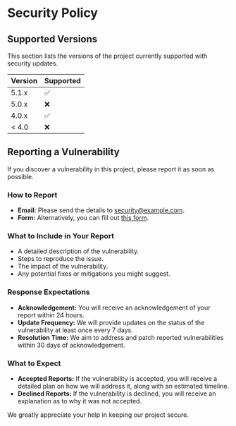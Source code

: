 # Security Policy

## Supported Versions

This section lists the versions of the project currently supported with security updates.

| Version | Supported          |
| ------- | ------------------ |
| 5.1.x   | :white_check_mark: |
| 5.0.x   | :x:                |
| 4.0.x   | :white_check_mark: |
| < 4.0   | :x:                |

## Reporting a Vulnerability

If you discover a vulnerability in this project, please report it as soon as possible. 

### How to Report
- **Email:** Please send the details to [security@example.com](mailto:security@example.com).
- **Form:** Alternatively, you can fill out [this form](https://example.com/security-report).

### What to Include in Your Report
- A detailed description of the vulnerability.
- Steps to reproduce the issue.
- The impact of the vulnerability.
- Any potential fixes or mitigations you might suggest.

### Response Expectations
- **Acknowledgement:** You will receive an acknowledgement of your report within 24 hours.
- **Update Frequency:** We will provide updates on the status of the vulnerability at least once every 7 days.
- **Resolution Time:** We aim to address and patch reported vulnerabilities within 30 days of acknowledgement.

### What to Expect
- **Accepted Reports:** If the vulnerability is accepted, you will receive a detailed plan on how we will address it, along with an estimated timeline.
- **Declined Reports:** If the vulnerability is declined, you will receive an explanation as to why it was not accepted.

We greatly appreciate your help in keeping our project secure.
